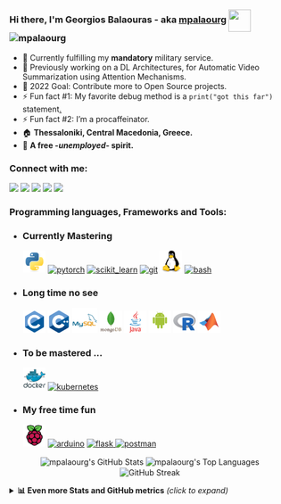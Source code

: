 ### Hi there, I'm Georgios Balaouras - aka [mpalaourg][website] <img align="center" src="https://c.tenor.com/nebZyl8oN7IAAAAi/wave-hello.gif" width="40" height="40"/> <img align="center" src="https://komarev.com/ghpvc/?username=mpalaourg&label=Visitors&color=blue&style=plastic" alt="mpalaourg" height="20"/>

* 💂 Currently fulfilling my **mandatory** military service.
* 🔭 Previously working on a DL Architectures, for Automatic Video Summarization using Attention Mechanisms.
* 🥅 2022 Goal: Contribute more to Open Source projects.
* ⚡ Fun fact #1: My favorite debug method is a `print("got this far")` statement<a href="https://i.redd.it/z60ycp65gin11.jpg">. </a>
* ⚡ Fun fact #2: I’m a procaffeinator.
* 🏠 **Thessaloniki, Central Macedonia, Greece.**
* 🏢 **A free -*unemployed*- spirit.**

### Connect with me:
<a href="https://mpalaourg.me/" target="blank"><img src="https://img.shields.io/badge/My%20Website-%23117AC9.svg?style=for-the-badge&logo=iCloud&logoColor=white" /></a>
<a href="https://linkedin.com/in/georgebalaouras"><img src="https://img.shields.io/badge/linkedin-%230077B5.svg?style=for-the-badge&logo=linkedin&logoColor=white"/></a>
<a href="https://github.com/mpalaourg" target="blank"><img src="https://img.shields.io/badge/github-%23121011.svg?style=for-the-badge&logo=github&logoColor=white"/></a>
<a href="https://www.hackerrank.com/mpalaourg" target="blank"><img src="https://img.shields.io/badge/-Hackerrank-2EC866?style=for-the-badge&logo=HackerRank&logoColor=white"/></a>
<a href="mailto:mpalaourge@gmail.com" target="blank"><img src="https://img.shields.io/badge/Gmail-D14836?style=for-the-badge&logo=gmail&logoColor=white"/></a>

### Programming languages, Frameworks and Tools:
* ### Currently Mastering
&ensp;&ensp;&ensp; <a href="https://www.python.org" target="_blank"> <img src="https://raw.githubusercontent.com/devicons/devicon/master/icons/python/python-original.svg" alt="python" width="40" height="40"/></a>
<a href="https://pytorch.org/docs/stable/index.html" target="_blank"> <img src="https://www.vectorlogo.zone/logos/pytorch/pytorch-icon.svg" alt="pytorch" width="40" height="40"/></a>
<a href="https://scikit-learn.org/stable/tutorial/index.html" target="_blank"> <img src="https://upload.wikimedia.org/wikipedia/commons/0/05/Scikit_learn_logo_small.svg" alt="scikit_learn" width="40" height="40"/></a>
<a href="https://git-scm.com/" target="_blank"> <img src="https://www.vectorlogo.zone/logos/git-scm/git-scm-icon.svg" alt="git" width="40" height="40"/></a>
<a href="https://www.linux.org/" target="_blank"> <img src="https://raw.githubusercontent.com/devicons/devicon/master/icons/linux/linux-original.svg" alt="linux" width="40" height="40"/></a>
<a href="https://www.gnu.org/software/bash/" target="_blank"> <img src="https://d33wubrfki0l68.cloudfront.net/a1da522d0a3057a1bc3fb411fcbbf57a447c1146/65e71/img/symbol/svg/full_colored_dark.svg" alt="bash" width="45" height="45"/></a>
* ### Long time no see
&ensp;&ensp;&ensp; <a href="https://www.cprogramming.com/" target="_blank"> <img src="https://raw.githubusercontent.com/devicons/devicon/master/icons/c/c-original.svg" alt="c" width="40" height="40"/></a>
<a href="https://www.w3schools.com/cpp/" target="_blank"> <img src="https://raw.githubusercontent.com/devicons/devicon/master/icons/cplusplus/cplusplus-original.svg" alt="cplusplus" width="40" height="40"/></a>
<a href="https://www.tutorialspoint.com/mysql/index.htm" target="_blank"> <img src="https://raw.githubusercontent.com/devicons/devicon/master/icons/mysql/mysql-original-wordmark.svg" alt="mysql" width="45" height="45"/></a>
<a href="https://docs.mongodb.com/manual/tutorial/" target="_blank"> <img src="https://raw.githubusercontent.com/devicons/devicon/master/icons/mongodb/mongodb-original-wordmark.svg" alt="mongodb" width="40" height="40"/></a>
<a href="https://www.tutorialspoint.com/java/index.htm" target="_blank"> <img src="https://raw.githubusercontent.com/devicons/devicon/master/icons/java/java-original-wordmark.svg" alt="java" width="40" height="40"/></a>
<a href="https://developer.android.com/training/basics/firstapp" target="_blank"> <img src="https://raw.githubusercontent.com/devicons/devicon/master/icons/android/android-original-wordmark.svg" alt="android" width="40" height="40"/></a>
<a href="https://www.r-project.org/" target="_blank"> <img src="https://raw.githubusercontent.com/devicons/devicon/master/icons/r/r-original.svg" alt="r" width="40" height="40"/></a>
<a href="https://www.tutorialspoint.com/matlab/index.htm" target="_blank"> <img src="https://raw.githubusercontent.com/devicons/devicon/master/icons/matlab/matlab-original.svg" alt="matlab" width="40" height="40"/></a>
* ### To be mastered ...
&ensp;&ensp;&ensp; <a href="https://docker-curriculum.com/" target="_blank"> <img src="https://raw.githubusercontent.com/devicons/devicon/master/icons/docker/docker-original-wordmark.svg" alt="docker" width="40" height="40"/></a>
<a href="https://kubernetes.io/docs/tutorials/kubernetes-basics/" target="_blank"> <img src="https://www.vectorlogo.zone/logos/kubernetes/kubernetes-icon.svg" alt="kubernetes" width="40" height="40"/></a>
* ### My free time fun
&ensp;&ensp;&ensp; <a href="https://projects.raspberrypi.org/en/projects/raspberry-pi-getting-started" target="_blank"> <img src="https://raw.githubusercontent.com/devicons/devicon/master/icons/raspberrypi/raspberrypi-original.svg" alt="raspberrypi" width="40" height="40"/></a>
<a href="https://www.tutorialspoint.com/arduino/index.htm" target="_blank"> <img src="https://cdn.worldvectorlogo.com/logos/arduino-1.svg" alt="arduino" width="40" height="40"/></a>
<a href="https://flask.palletsprojects.com/en/2.0.x/tutorial/" target="_blank"> <img src="https://www.logolynx.com/images/logolynx/00/00429ca224699ddf60ce05b46ef08709.jpeg" alt="flask" width="40" height="40"/> </a>
<a href="https://learning.postman.com/docs/getting-started/introduction/" target="_blank"> <img src="https://www.vectorlogo.zone/logos/getpostman/getpostman-icon.svg" alt="postman" width="40" height="40"/></a>

<p align="center">
<img align="center" alt="mpalaourg's GitHub Stats" src="https://github-readme-stats.vercel.app/api?username=mpalaourg&show_icons=true&count_private=true&include_all_commits=true&theme=radical&hide_border=true" />  <img align="center" alt="mpalaourg's Top Languages" src="https://github-readme-stats.vercel.app/api/top-langs/?username=mpalaourg&layout=compact&langs_count=8&theme=radical&hide_border=true" /> <img align="center" alt="GitHub Streak" src="https://github-readme-streak-stats.herokuapp.com?user=mpalaourg&theme=radical&hide_border=true" /> </p>

<details> <summary><b>📊 Even more Stats and GitHub metrics</b> <i>(click to expand)</i></summary>
<p align="center">
<img align="center" alt="mpalaourg's metrics" src="https://github.com/mpalaourg/mpalaourg/blob/main/images/github-metrics.svg" /> </p>
  <details><summary><b>😃 Still here?</b> <i>(click for a joke)</i></summary>
  <p align="center">
  <img src="https://readme-jokes.vercel.app/api?theme=radical" alt="Refresh again to view Jokes Card" /> </p>
  </details>
</details>

[website]: https://mpalaourg.me/
[idtlab-iti]: http://idt.iti.gr/
